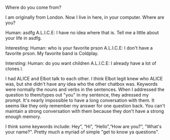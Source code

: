 Where do you come from? 

I am originally from London. Now I live in here, in your computer. Where are you?

Human: asdfg
A.L.I.C.E: I have no idea where that is. Tell me a little about your life in asdfg.

Interesting:
Human: who is your favorite prson
A.L.I.C.E: I don't have a favorite prson. My favorite band is Coldplay.

Intersting:
Human: do you want children
A.L.I.C.E: I already have a lot of clones.\

I had ALICE and Elbot talk to each other. 
I think Elbot legit knew who ALICE was, but she didn't have any idea who the other chatbox was. Keywords were normally the nouns and verbs in the sentences. When I addressed the question to them/types out "you" in my sentence, they adressed my prompt. It's nearly impossible to have a long conversation with them. It seems like they only remember my answer for one question back. You can't maintain a strong conversation with them because they don't have a strong enough memory.  

I think some keywords include: Hey”, “Hi”, “Hello”,“How are you?”, "What's your name?". Pretty much a myriad of simple "get to know ya questions".  